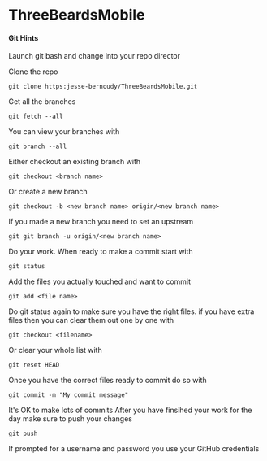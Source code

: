 # ThreeBeardsMobile

#### Git Hints

Launch git bash and change into your repo director

Clone the repo
```
git clone https:jesse-bernoudy/ThreeBeardsMobile.git
```
Get all the branches
```
git fetch --all
```
You can view your branches with
```
git branch --all
```
Either checkout an existing branch with
```
git checkout <branch name>
```
Or create a new branch
```
git checkout -b <new branch name> origin/<new branch name>
```
If you made a new branch you need to set an upstream
```
git git branch -u origin/<new branch name>
```
Do your work. When ready to make a commit start with
```
git status
```
Add the files you actually touched and want to commit
```
git add <file name>
```
Do git status again to make sure you have the right files. if you have extra files then you can clear them out one by one with
```
git checkout <filename>
```
Or clear your whole list with
```
git reset HEAD
```
Once you have the correct files ready to commit do so with
```
git commit -m "My commit message"
```
It's OK to make lots of commits
After you have finsihed your work for the day make sure to push your changes
```
git push
```
If prompted for a username and password you use your GitHub credentials
